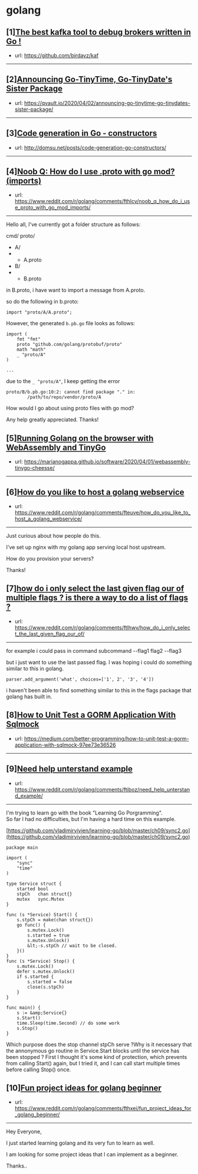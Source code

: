 # golang
## [1][The best kafka tool to debug brokers written in Go !](https://www.reddit.com/r/golang/comments/ftgxel/the_best_kafka_tool_to_debug_brokers_written_in_go/)
- url: https://github.com/birdayz/kaf
---

## [2][Announcing Go-TinyTime, Go-TinyDate's Sister Package](https://www.reddit.com/r/golang/comments/ftlmxo/announcing_gotinytime_gotinydates_sister_package/)
- url: https://qvault.io/2020/04/02/announcing-go-tinytime-go-tinydates-sister-package/
---

## [3][Code generation in Go - constructors](https://www.reddit.com/r/golang/comments/fthwok/code_generation_in_go_constructors/)
- url: http://domsu.net/posts/code-generation-go-constructors/
---

## [4][Noob Q: How do I use .proto with go mod? (imports)](https://www.reddit.com/r/golang/comments/fthlcv/noob_q_how_do_i_use_proto_with_go_mod_imports/)
- url: https://www.reddit.com/r/golang/comments/fthlcv/noob_q_how_do_i_use_proto_with_go_mod_imports/
---
Hello all,
I've currently got a folder structure as follows:

cmd/
proto/
- A/
- - A.proto
- B/
- - B.proto

in B.proto, i have want to import a message from A.proto.

so do the following in b.proto:

`import "proto/A/A.proto"; `

However, the generated `b.pb.go` file looks as follows:

```
import (
	fmt "fmt"
	proto "github.com/golang/protobuf/proto"
	math "math"
	_ "proto/A"
)

...
```

due to the `_ "proto/A"`, I keep getting the error
```
proto/B/b.pb.go:10:2: cannot find package "." in:
        /path/to/repo/vendor/proto/A
``` 

How would I go about using proto files with go mod?

Any help greatly appreciated. Thanks!
## [5][Running Golang on the browser with WebAssembly and TinyGo](https://www.reddit.com/r/golang/comments/fszeix/running_golang_on_the_browser_with_webassembly/)
- url: https://marianogappa.github.io/software/2020/04/01/webassembly-tinygo-cheesse/
---

## [6][How do you like to host a golang webservice](https://www.reddit.com/r/golang/comments/fteuve/how_do_you_like_to_host_a_golang_webservice/)
- url: https://www.reddit.com/r/golang/comments/fteuve/how_do_you_like_to_host_a_golang_webservice/
---
Just curious about how people do this.

I've set up nginx with my golang app serving local host upstream.  

How do you provision your servers? 

Thanks!
## [7][how do i only select the last given flag our of multiple flags ? is there a way to do a list of flags ?](https://www.reddit.com/r/golang/comments/ftlhwv/how_do_i_only_select_the_last_given_flag_our_of/)
- url: https://www.reddit.com/r/golang/comments/ftlhwv/how_do_i_only_select_the_last_given_flag_our_of/
---
for example i could pass in 
    command subcommand --flag1 flag2 --flag3

but i just want to use the last passed flag.  I was hoping i could do something similar to this in golang.

    parser.add_argument('what', choices=['1', 2', '3', '4'])

i haven't been able to find something similar to this in the flags package that golang has built in.
## [8][How to Unit Test a GORM Application With Sqlmock](https://www.reddit.com/r/golang/comments/ftitio/how_to_unit_test_a_gorm_application_with_sqlmock/)
- url: https://medium.com/better-programming/how-to-unit-test-a-gorm-application-with-sqlmock-97ee73e36526
---

## [9][Need help unterstand example](https://www.reddit.com/r/golang/comments/ftiboz/need_help_unterstand_example/)
- url: https://www.reddit.com/r/golang/comments/ftiboz/need_help_unterstand_example/
---
I'm trying to learn go with the book "Learning Go Porgramming".  
So far I had no difficulties, but I'm having a hard time on this example.

[https://github.com/vladimirvivien/learning-go/blob/master/ch09/sync2.go](https://github.com/vladimirvivien/learning-go/blob/master/ch09/sync2.go)

    package main
    
    import (
    	"sync"
    	"time"
    )
    
    type Service struct {
    	started bool
    	stpCh   chan struct{}
    	mutex   sync.Mutex
    }
    
    func (s *Service) Start() {
    	s.stpCh = make(chan struct{})
    	go func() {
    		s.mutex.Lock()
    		s.started = true
    		s.mutex.Unlock()
    		&lt;-s.stpCh // wait to be closed.
    	}()
    }
    func (s *Service) Stop() {
    	s.mutex.Lock()
    	defer s.mutex.Unlock()
    	if s.started {
    		s.started = false
    		close(s.stpCh)
    	}
    }
    
    func main() {
    	s := &amp;Service{}
    	s.Start()
    	time.Sleep(time.Second) // do some work
    	s.Stop()
    }

Which purpose does the stop channel stpCh serve ?Why is it necessary that the annonymous go routine in Service.Start blocks until the service has been stopped ? First I thought it's some kind of protection, which prevents from calling Start() again, but I tried it, and I can call start multiple times before calling Stop() once.
## [10][Fun project ideas for golang beginner](https://www.reddit.com/r/golang/comments/fthxei/fun_project_ideas_for_golang_beginner/)
- url: https://www.reddit.com/r/golang/comments/fthxei/fun_project_ideas_for_golang_beginner/
---
Hey Everyone,

I just started learning golang and its very fun to learn as well. 

I am looking for some project ideas that I can implement as a beginner. 

Thanks..

